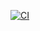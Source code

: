 [![CI](https://github.com/vanvietngo/Project-Scaffolding/actions/workflows/blank.yml/badge.svg)](https://github.com/vanvietngo/Project-Scaffolding/actions/workflows/blank.yml)
